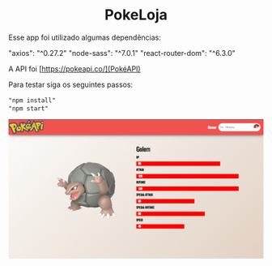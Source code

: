 <h1 align="center"> PokeLoja </h1>

Esse app foi utilizado algumas dependências:

"axios": "^0.27.2"
"node-sass": "^7.0.1"
"react-router-dom": "^6.3.0"

A API foi [https://pokeapi.co/](PokéAPI)

Para testar siga os seguintes passos:

    "npm install"
    "npm start"

<img src="./indexPokeloja.png" alt="My cool logo"/>
